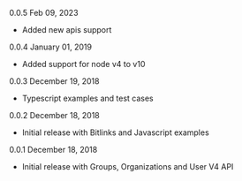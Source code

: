 0.0.5 Feb 09, 2023
  - Added new apis support

0.0.4 January 01, 2019
  - Added support for node v4 to v10
  
0.0.3 December 19, 2018
  - Typescript examples and test cases

0.0.2 December 18, 2018
  - Initial release with Bitlinks and Javascript examples

0.0.1 December 18, 2018
  - Initial release with Groups, Organizations and User V4 API